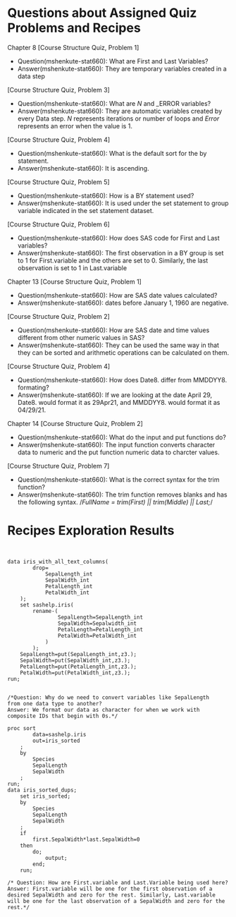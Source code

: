 

# Questions about Assigned Quiz Problems and Recipes



Chapter 8
[Course Structure Quiz, Problem 1]
* Question(mshenkute-stat660): What are First and Last Variables?
* Answer(mshenkute-stat660): They are temporary variables created in a data 
step

[Course Structure Quiz, Problem 3]
* Question(mshenkute-stat660): What are _N_ and _ERROR variables?
* Answer(mshenkute-stat660): They are automatic variables created by every
Data step. _N_ represents iterations or number of loops and _Error_ represents 
an error when the value is 1.
					
[Course Structure Quiz, Problem 4]
* Question(mshenkute-stat660): What is the default sort for the by statement.
* Answer(mshenkute-stat660): It is ascending.

[Course Structure Quiz, Problem 5]
* Question(mshenkute-stat660): How is a BY statement used?
* Answer(mshenkute-stat660): It is used under the set statement to group variable 
indicated in the set statement dataset.

[Course Structure Quiz, Problem 6]
* Question(mshenkute-stat660): How does SAS code for First and Last variables?
* Answer(mshenkute-stat660): The first observation in a BY group is set to 1 for 
First.variable and the others are set to 0. Similarly, the last observation is set 
to 1 in Last.variable

Chapter 13
[Course Structure Quiz, Problem 1]
* Question(mshenkute-stat660): How are SAS date values calculated?
* Answer(mshenkute-stat660): dates before January 1, 1960 are negative.

[Course Structure Quiz, Problem 2]
* Question(mshenkute-stat660): How are SAS date and time values different from
other numeric values in SAS?
* Answer(mshenkute-stat660): They can be used the same way in that they can be
sorted and arithmetic operations can be calculated on them. 

[Course Structure Quiz, Problem 4]
* Question(mshenkute-stat660): How does Date8. differ from MMDDYY8. formating?
* Answer(mshenkute-stat660): If we are looking at the date April 29, Date8. would
format it as 29Apr21, and MMDDYY8. would format it as 04/29/21.

Chapter 14
[Course Structure Quiz, Problem 2]
* Question(mshenkute-stat660): What do the input and put functions do?
* Answer(mshenkute-stat660): The input function converts character data to numeric 
and the put function numeric data to charcter values.


[Course Structure Quiz, Problem 7]
* Question(mshenkute-stat660): What is the correct syntax for the trim function?
* Answer(mshenkute-stat660): The trim function removes blanks and has the following 
syntax. /*FullName = trim(First) || trim(Middle) || Last;*/


# Recipes Exploration Results



```SAS


data iris_with_all_text_columns(
		drop=
			SepalLength_int
			SepalWidth_int
			PetalLength_int
			PetalWidth_int
	);
	set sashelp.iris(
		rename-(
				SepalLength=SepalLength_int
				SepalWidth=Sepalwidth_int
				PetalLength=PetalLength_int
				PetalWidth=PetalWidth_int
			)
		);
	SepalLength=put(SepalLength_int,z3.);
	SepalWidth=put(SepalWidth_int,z3.);
	PetalLength=put(PetalLength_int,z3.);
	PetalWidth=put(PetalWidth_int,z3.);
run;


/*Question: Why do we need to convert variables like SepalLength
from one data type to another?
Answer: We format our data as character for when we work with 
composite IDs that begin with 0s.*/

proc sort
		data=sashelp.iris
		out=iris_sorted
	;
	by
		Species
		SepalLength
		SepalWidth
	;
run;
data iris_sorted_dups;
	set iris_sorted;
	by
		Species
		SepalLength
		SepalWidth
	;
	if
		first.SepalWidth*last.SepalWidth=0
	then
		do;
			output;
		end;
	run;
  
/* Question: How are First.variable and Last.Variable being used here?
Answer: First.variable will be one for the first observation of a 
desired SepalWidth and zero for the rest. Similarly, Last.variable
will be one for the last observation of a SepalWidth and zero for the rest.*/



```
